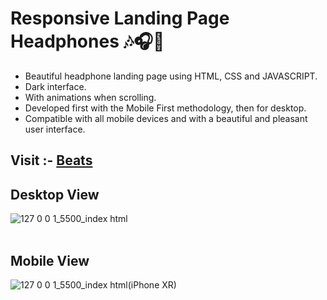 # Responsive Landing Page Headphones 🎶🎧🎸

- Beautiful headphone landing page using HTML, CSS and JAVASCRIPT.
- Dark interface.
- With animations when scrolling.
- Developed first with the Mobile First methodology, then for desktop.
- Compatible with all mobile devices and with a beautiful and pleasant user interface.

## Visit :- <a href="">Beats</a>
## Desktop View
![127 0 0 1_5500_index html](https://github.com/Janith-Sandamal/Beats-website/assets/78975250/325d19cd-0a58-4a9d-85b9-0766f597cc91)
<br><br>
## Mobile View
![127 0 0 1_5500_index html(iPhone XR)](https://github.com/Janith-Sandamal/Beats-website/assets/78975250/fe6757c2-92c2-49af-b198-e12ae72c33d7)

